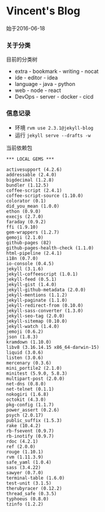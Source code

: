 # Vincent's Blog

始于2016-06-18


### 关于分类

目前的分类树

* extra
        - bookmark
        - writing
        - nocat
* ide
        - editor
        - idea
* language
        - java
        - python
* web
        - node
        - react
* DevOps
        - server
        - docker
        - cicd


### 信息记录

* 环境 `rvm use 2.3.1@jekyll-blog`
* 运行 `jekyll serve --drafts -w`

当前依赖包

```
*** LOCAL GEMS ***

activesupport (4.2.6)
addressable (2.4.0)
bigdecimal (1.2.8)
bundler (1.12.5)
coffee-script (2.4.1)
coffee-script-source (1.10.0)
colorator (0.1)
did_you_mean (1.0.0)
ethon (0.9.0)
execjs (2.7.0)
faraday (0.9.2)
ffi (1.9.10)
gem-wrappers (1.2.7)
gemoji (2.1.0)
github-pages (82)
github-pages-health-check (1.1.0)
html-pipeline (2.4.1)
i18n (0.7.0)
io-console (0.4.5)
jekyll (3.1.6)
jekyll-coffeescript (1.0.1)
jekyll-feed (0.5.1)
jekyll-gist (1.4.0)
jekyll-github-metadata (2.0.0)
jekyll-mentions (1.1.2)
jekyll-paginate (1.1.0)
jekyll-redirect-from (0.10.0)
jekyll-sass-converter (1.3.0)
jekyll-seo-tag (2.0.0)
jekyll-sitemap (0.10.0)
jekyll-watch (1.4.0)
jemoji (0.6.2)
json (1.8.3)
kramdown (1.10.0)
libv8 (3.16.14.15 x86_64-darwin-15)
liquid (3.0.6)
listen (3.0.6)
mercenary (0.3.6)
mini_portile2 (2.1.0)
minitest (5.9.0, 5.8.3)
multipart-post (2.0.0)
net-dns (0.8.0)
net-telnet (0.1.1)
nokogiri (1.6.8)
octokit (4.3.0)
pkg-config (1.1.7)
power_assert (0.2.6)
psych (2.0.17)
public_suffix (1.5.3)
rake (10.4.2)
rb-fsevent (0.9.7)
rb-inotify (0.9.7)
rdoc (4.2.1)
ref (2.0.0)
rouge (1.10.1)
rvm (1.11.3.9)
safe_yaml (1.0.4)
sass (3.4.22)
sawyer (0.7.0)
terminal-table (1.6.0)
test-unit (3.1.5)
therubyracer (0.12.2)
thread_safe (0.3.5)
typhoeus (0.8.0)
tzinfo (1.2.2)
```